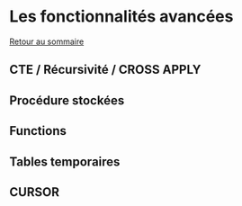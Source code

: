 # Les fonctionnalités avancées

[Retour au sommaire](./../README.md#Sommaire)

## CTE / Récursivité / CROSS APPLY

## Procédure stockées

## Functions

## Tables temporaires

## CURSOR